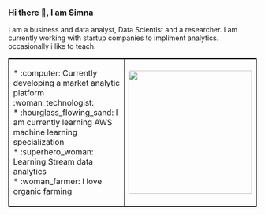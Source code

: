 ### Hi there 👋, I am Simna 
I am a business and data analyst, Data Scientist and a researcher. 
I am currently working with startup companies to impliment analytics. 
occasionally i like to teach. 

<!--
**simnarassak/SimnaRassak** is a ✨ _special_ ✨ repository because its `README.md` (this file) appears on your GitHub profile.


-->
<html>
<head>
<style>
table, th, td {
  border: 1px solid black;
  border-collapse: collapse;
}
</style>
</head>
<body>
  <table>
   <tbody>
       <tr>
        <td align="left">
            <p>
           * :computer: Currently developing a market analytic platform :woman_technologist:<br/>
           * :hourglass_flowing_sand: I am currently learning AWS machine learning specialization<br/>
           * :superhero_woman: Learning Stream data analytics<br/>
           * :woman_farmer: I love organic farming<br/>
            </p>
         </td>
        <td>
          <p align="right">
             <img width="250" height="250" src="https://www.kindpng.com/picc/b/430/4302854.png"></img>
          </p>
        </td>
      </tr>
    </tbody>
  </table>
 </body>
</html>

